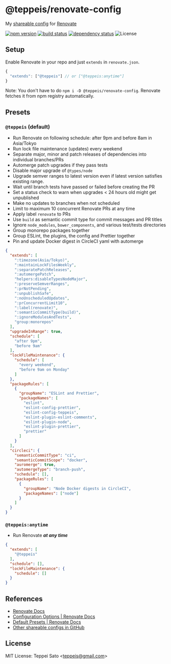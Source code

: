 @teppeis/renovate-config
====

My [shareable config](https://renovatebot.com/docs/config-presets/) for [Renovate](https://renovatebot.com)

[![npm version][npm-image]][npm-url]
[![build status][circleci-image]][circleci-url]
[![dependency status][deps-image]][deps-url]
![License][license]

## Setup

Enable Renovate in your repo and just `extends` in `renovate.json`.

```js
{
  "extends": ["@teppeis"] // or ["@teppeis:anytime"]
}
```

Note: You don't have to do `npm i -D @teppeis/renovate-config`.
Renovate fetches it from npm registry automatically.

## Presets

### `@teppeis` (default)

- Run Renovate on following schedule: after 9pm and before 8am in Asia/Tokyo
- Run lock file maintenance (updates) every weekend
- Separate major, minor and patch releases of dependencies into individual branches/PRs
- Automerge patch upgrades if they pass tests
- Disable major upgrade of `@types/node`
- Upgrade semver ranges to latest version even if latest version satisfies existing range.
- Wait until branch tests have passed or failed before creating the PR
- Set a status check to warn when upgrades <  24 hours old might get unpublished
- Make no updates to branches when not scheduled
- Limit to maximum 10 concurrent Renovate PRs at any time
- Apply label `renovate` to PRs
- Use `build` as semantic commit type for commit messages and PR titles
- Ignore `node_modules`, `bower_components`, and various test/tests directories
- Group monorepo packages together
- Group ESLint, the plugins, the config and Prettier together
- Pin and update Docker digest in CircleCI yaml with automerge

```json
{
  "extends": [
    ":timezone(Asia/Tokyo)",
    ":maintainLockFilesWeekly",
    ":separatePatchReleases",
    ":automergePatch",
    "helpers:disableTypesNodeMajor",
    ":preserveSemverRanges",
    ":prNotPending",
    ":unpublishSafe",
    ":noUnscheduledUpdates",
    ":prConcurrentLimit10",
    ":label(renovate)",
    ":semanticCommitType(build)",
    ":ignoreModulesAndTests",
    "group:monorepos"
  ],
  "upgradeInRange": true,
  "schedule": [
    "after 9pm",
    "before 9am"
  ],
  "lockFileMaintenance": {
    "schedule": [
      "every weekend",
      "before 9am on Monday"
    ]
  },
  "packageRules": [
    {
      "groupName": "ESLint and Prettier",
      "packageNames": [
        "eslint",
        "eslint-config-prettier",
        "eslint-config-teppeis",
        "eslint-plugin-eslint-comments",
        "eslint-plugin-node",
        "eslint-plugin-prettier",
        "prettier"
      ]
    }
  ],
  "circleci": {
    "semanticCommitType": "ci",
    "semanticCommitScope": "docker",
    "auromerge": true,
    "automergeType": "branch-push",
    "schedule": [],
    "packageRules": [
      {
        "groupName": "Node Docker digests in CircleCI",
        "packageNames": ["node"]
      }
    ]
  }
}
```

### `@teppeis:anytime`

- Run Renovate ***at any time***

```json
{
  "extends": [
    "@teppeis"
  ],
  "schedule": [],
  "lockFileMaintenance": {
    "schedule": []
  }
}
```

## References

- [Renovate Docs](https://renovatebot.com/docs/)
- [Configuration Options \| Renovate Docs](https://renovatebot.com/docs/configuration-options/)
- [Default Presets \| Renovate Docs](https://renovatebot.com/docs/presets-default/)
- [Other shareable configs in GitHub](https://github.com/search?o=desc&q=%22renovate-config%22&s=stars&type=Repositories&utf8=%E2%9C%93)

## License

MIT License: Teppei Sato &lt;teppeis@gmail.com&gt;

[npm-image]: https://img.shields.io/npm/v/@teppeis/renovate-config.svg
[npm-url]: https://npmjs.org/package/@teppeis/renovate-config
[npm-downloads-image]: https://img.shields.io/npm/dm/@teppeis/renovate-config.svg
[travis-image]: https://img.shields.io/travis/teppeis/renovate-config/master.svg
[travis-url]: https://travis-ci.org/teppeis/renovate-config
[circleci-image]: https://circleci.com/gh/teppeis/renovate-config.svg?style=shield
[circleci-url]: https://circleci.com/gh/teppeis/renovate-config
[deps-image]: https://img.shields.io/david/teppeis/renovate-config.svg
[deps-url]: https://david-dm.org/teppeis/renovate-config
[node-version]: https://img.shields.io/badge/Node.js%20support-v6,v8,v9-brightgreen.svg
[coverage-image]: https://img.shields.io/coveralls/teppeis/renovate-config/master.svg
[coverage-url]: https://coveralls.io/github/teppeis/renovate-config?branch=master
[license]: https://img.shields.io/npm/l/@teppeis/renovate-config.svg
